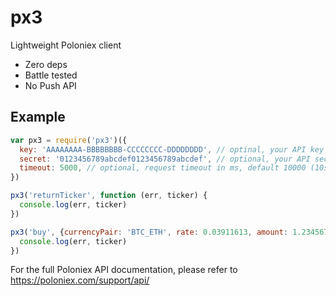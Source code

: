 # px3
Lightweight Poloniex client

 - Zero deps
 - Battle tested
 - No Push API

## Example
```js
var px3 = require('px3')({
  key: 'AAAAAAAA-BBBBBBBB-CCCCCCCC-DDDDDDDD', // optinal, your API key
  secret: '0123456789abcdef0123456789abcdef', // optional, your API secret
  timeout: 5000, // optional, request timeout in ms, default 10000 (10s)
})

px3('returnTicker', function (err, ticker) {
  console.log(err, ticker)
})

px3('buy', {currencyPair: 'BTC_ETH', rate: 0.03911613, amount: 1.23456789}, function (err, ticker) {
  console.log(err, ticker)
})
```

For the full Poloniex API documentation, please refer to https://poloniex.com/support/api/
